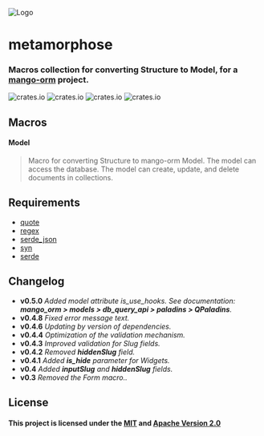 ![Logo](https://github.com/kebasyaty/mango-orm/raw/master/metamorphose/images/logo.svg)

# metamorphose

### Macros collection for converting Structure to Model, for a [mango-orm](https://github.com/kebasyaty/mango-orm "mango-orm") project.

![crates.io](https://img.shields.io/crates/v/metamorphose)
![crates.io](https://img.shields.io/static/v1?label=rustc&message=v1.52%2B&color=red)
![crates.io](https://img.shields.io/crates/d/metamorphose)
![crates.io](https://img.shields.io/crates/l/metamorphose)

## Macros
#### Model
> Macro for converting Structure to mango-orm Model.
> The model can access the database.
> The model can create, update, and delete documents in collections.

## Requirements
- [quote](https://crates.io/crates/quote "quote")
- [regex](https://crates.io/crates/regex "regex")
- [serde_json](https://crates.io/crates/serde_json "serde_json")
- [syn](https://crates.io/crates/syn "syn")
- [serde](https://crates.io/crates/serde "serde")

## Changelog
- **v0.5.0** *Added model attribute is_use_hooks. See documentation: **mango_orm > models > db_query_api > paladins > QPaladins**.*
- **v0.4.8** *Fixed error message text.*
- **v0.4.6** *Updating by version of dependencies.*
- **v0.4.4** *Optimization of the validation mechanism.*
- **v0.4.3** *Improved validation for Slug fields.*
- **v0.4.2** *Removed **hiddenSlug** field.*
- **v0.4.1** *Added **is_hide** parameter for Widgets.*
- **v0.4** *Added **inputSlug** and **hiddenSlug** fields.*
- **v0.3** *Removed the Form macro..*

## License
#### This project is licensed under the [MIT](https://github.com/kebasyaty/mango-orm/blob/master/LICENSE-MIT "MIT") and [Apache Version 2.0](https://github.com/kebasyaty/mango-orm/blob/master/LICENSE-APACHE "Apache Version 2.0")
